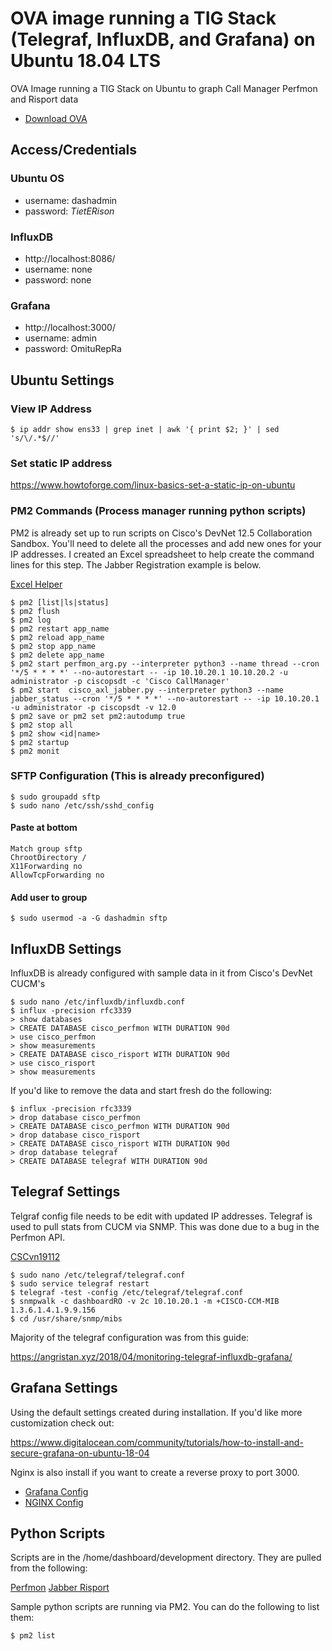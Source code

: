 # OVA image running a TIG Stack (Telegraf, InfluxDB, and Grafana) on Ubuntu 18.04 LTS
OVA Image running a TIG Stack on Ubuntu to graph Call Manager Perfmon and Risport data

* [Download OVA](https://github.com/sieteunoseis/cucm_tig_dashboard_ubuntu/releases/download/v1.0/cucm_tig_ubuntu.ova)

## Access/Credentials

### Ubuntu OS
* username: dashadmin
* password: *TietERison*

### InfluxDB
* http://localhost:8086/
* username: none
* password: none

### Grafana
* http://localhost:3000/
* username: admin
* password: OmituRepRa

## Ubuntu Settings

### View IP Address
```
$ ip addr show ens33 | grep inet | awk '{ print $2; }' | sed 's/\/.*$//'
```

### Set static IP address
https://www.howtoforge.com/linux-basics-set-a-static-ip-on-ubuntu

### PM2 Commands (Process manager running python scripts)

PM2 is already set up to run scripts on Cisco's DevNet 12.5 Collaboration Sandbox. You'll need to delete all the processes and add new ones for your IP addresses. I created an Excel spreadsheet to help create the command lines for this step. The Jabber Registration example is below.

[Excel Helper](https://github.com/sieteunoseis/cucm_tig_dashboard_ubuntu/blob/master/PM2_Helper.xlsx)

```
$ pm2 [list|ls|status]
$ pm2 flush
$ pm2 log
$ pm2 restart app_name
$ pm2 reload app_name
$ pm2 stop app_name
$ pm2 delete app_name
$ pm2 start perfmon_arg.py --interpreter python3 --name thread --cron '*/5 * * * *' --no-autorestart -- -ip 10.10.20.1 10.10.20.2 -u administrator -p ciscopsdt -c 'Cisco CallManager'
$ pm2 start  cisco_axl_jabber.py --interpreter python3 --name jabber_status --cron '*/5 * * * *' --no-autorestart -- -ip 10.10.20.1 -u administrator -p ciscopsdt -v 12.0
$ pm2 save or pm2 set pm2:autodump true
$ pm2 stop all
$ pm2 show <id|name>
$ pm2 startup
$ pm2 monit
```

### SFTP Configuration (This is already preconfigured)
```
$ sudo groupadd sftp
$ sudo nano /etc/ssh/sshd_config
```

#### Paste at bottom
```
Match group sftp
ChrootDirectory /
X11Forwarding no
AllowTcpForwarding no
```
#### Add user to group
```
$ sudo usermod -a -G dashadmin sftp
```

## InfluxDB Settings

InfluxDB is already configured with sample data in it from Cisco's DevNet CUCM's

```
$ sudo nano /etc/influxdb/influxdb.conf
$ influx -precision rfc3339
> show databases
> CREATE DATABASE cisco_perfmon WITH DURATION 90d
> use cisco_perfmon
> show measurements
> CREATE DATABASE cisco_risport WITH DURATION 90d
> use cisco_risport
> show measurements
```
If you'd like to remove the data and start fresh do the following:

```
$ influx -precision rfc3339
> drop database cisco_perfmon
> CREATE DATABASE cisco_perfmon WITH DURATION 90d
> drop database cisco_risport
> CREATE DATABASE cisco_risport WITH DURATION 90d
> drop database telegraf
> CREATE DATABASE telegraf WITH DURATION 90d
```

## Telegraf Settings

Telgraf config file needs to be edit with updated IP addresses. Telegraf is used to pull stats from CUCM via SNMP. This was done due to a bug in the Perfmon API.

[CSCvn19112](https://bst.cloudapps.cisco.com/bugsearch/bug/CSCvn19112/?rfs=iqvred)

```
$ sudo nano /etc/telegraf/telegraf.conf
$ sudo service telegraf restart
$ telegraf -test -config /etc/telegraf/telegraf.conf
$ snmpwalk -c dashboardRO -v 2c 10.10.20.1 -m +CISCO-CCM-MIB 1.3.6.1.4.1.9.9.156
$ cd /usr/share/snmp/mibs
```

Majority of the telegraf configuration was from this guide:

https://angristan.xyz/2018/04/monitoring-telegraf-influxdb-grafana/

## Grafana Settings

Using the default settings created during installation. If you'd like more customization check out:

https://www.digitalocean.com/community/tutorials/how-to-install-and-secure-grafana-on-ubuntu-18-04

Nginx is also install if you want to create a reverse proxy to port 3000.

* [Grafana Config](https://grafana.com/tutorials/run-grafana-behind-a-proxy/#0)
* [NGINX Config](https://grafana.com/tutorials/run-grafana-behind-a-proxy/#1)

## Python Scripts

Scripts are in the /home/dashboard/development directory. They are pulled from the following:

[Perfmon](https://github.com/sieteunoseis/cisco_perfmon_influxdb)
[Jabber Risport](https://github.com/sieteunoseis/cisco_risport_influxdb)

Sample python scripts are running via PM2. You can do the following to list them:

```
$ pm2 list
```
